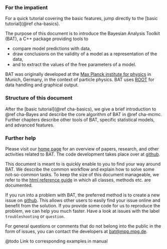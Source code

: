  <!-- First header is ignored by doxygen for the main page -->
### For the impatient

For a quick tutorial covering the basic features, jump directly to
the [basic tutorial](@ref cha-basics).

The purpose of this document is to introduce the Bayesian Analysis
Toolkit (BAT), a C++ package providing tools to

* compare model predictions with data,
* draw conclusions on the validity of a model as a representation of the data,
* and to extract the values of the free parameters of a model.

BAT was originally developed at
  the [Max Planck institute for physics](http://mpp.mpg.de) in Munich,
  Germany, in the context of particle physics. BAT uses [ROOT] for
  data handling and graphical output.

### Structure of this document

After the [basic tutorial](@ref cha-basics), we give a brief introduction
to @ref cha-Bayes and describe the core algorithm of BAT in @ref
cha-mcmc. Further chapters describe other tools of BAT, specific
statistical models, and advanced features.
<!-- @htmlonly Use the navigation bar on the left to jump to the chapters @endhtmlonly -->

### Further help

Please visit our [home page][BAThome] for an overview of papers,
research, and other activities related to BAT. The code development
takes place over at [github][BATgithub].

This document is meant to is quickly enable to you to find your way
around BAT. We describe the common workflow and explain how to solve
some not-so-common tasks. To keep the size of this document
manageable, we refer to the [html reference guide](../../ref-guide/html/index.html) in which
all classes, methods etc. are documented.

If you run into a problem with BAT, the preferred method is to create a new
issue on [github](https://github.com/bat/bat/issues). This allows other users to
easily find your issue online and benefit from the solution. If you provide some
code for us to reproduce the problem, we can help you much faster. Have a look
at issues with the label `troubleshooting` or `question`.

For general questions or comments that do not belong into the public in the form
of issues, you can contact the developers at bat@mpp.mpg.de.

[BAThome]: http://mpp.mpg.de/bat "BAT homepage"
[BATgithub]: https://github.com/bat/bat "BAT github"
[BATref]: http://mpp.mpg.de/bat/docs/refman/latest/ "BAT reference guide"
[ROOT]: https://root.cern.ch/ "ROOT homepage"

@todo Link to corresponding examples in manual
